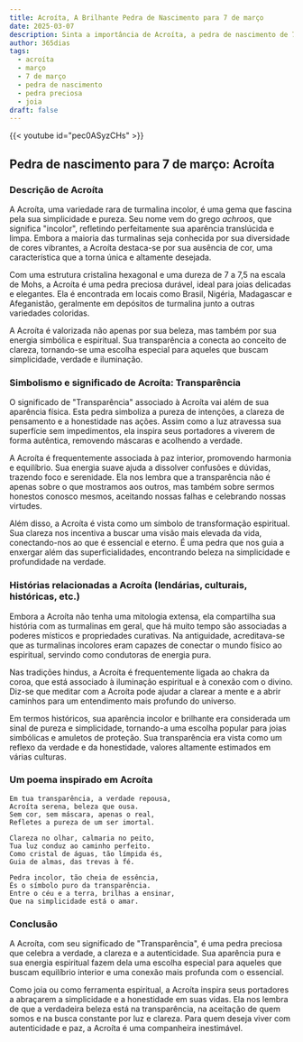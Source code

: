 ```yaml
---
title: Acroíta, A Brilhante Pedra de Nascimento para 7 de março
date: 2025-03-07
description: Sinta a importância de Acroíta, a pedra de nascimento de 7 de março que simboliza Transparência. Deixe que sua beleza e significado iluminem seu dia.
author: 365dias
tags:
  - acroíta
  - março
  - 7 de março
  - pedra de nascimento
  - pedra preciosa
  - joia
draft: false
---
```


{{< youtube id="pec0ASyzCHs" >}}

## Pedra de nascimento para 7 de março: Acroíta

### Descrição de Acroíta

A Acroíta, uma variedade rara de turmalina incolor, é uma gema que fascina pela sua simplicidade e pureza. Seu nome vem do grego _achroos_, que significa "incolor", refletindo perfeitamente sua aparência translúcida e limpa. Embora a maioria das turmalinas seja conhecida por sua diversidade de cores vibrantes, a Acroíta destaca-se por sua ausência de cor, uma característica que a torna única e altamente desejada.

Com uma estrutura cristalina hexagonal e uma dureza de 7 a 7,5 na escala de Mohs, a Acroíta é uma pedra preciosa durável, ideal para joias delicadas e elegantes. Ela é encontrada em locais como Brasil, Nigéria, Madagascar e Afeganistão, geralmente em depósitos de turmalina junto a outras variedades coloridas.

A Acroíta é valorizada não apenas por sua beleza, mas também por sua energia simbólica e espiritual. Sua transparência a conecta ao conceito de clareza, tornando-se uma escolha especial para aqueles que buscam simplicidade, verdade e iluminação.

### Simbolismo e significado de Acroíta: Transparência

O significado de "Transparência" associado à Acroíta vai além de sua aparência física. Esta pedra simboliza a pureza de intenções, a clareza de pensamento e a honestidade nas ações. Assim como a luz atravessa sua superfície sem impedimentos, ela inspira seus portadores a viverem de forma autêntica, removendo máscaras e acolhendo a verdade.

A Acroíta é frequentemente associada à paz interior, promovendo harmonia e equilíbrio. Sua energia suave ajuda a dissolver confusões e dúvidas, trazendo foco e serenidade. Ela nos lembra que a transparência não é apenas sobre o que mostramos aos outros, mas também sobre sermos honestos conosco mesmos, aceitando nossas falhas e celebrando nossas virtudes.

Além disso, a Acroíta é vista como um símbolo de transformação espiritual. Sua clareza nos incentiva a buscar uma visão mais elevada da vida, conectando-nos ao que é essencial e eterno. É uma pedra que nos guia a enxergar além das superficialidades, encontrando beleza na simplicidade e profundidade na verdade.

### Histórias relacionadas a Acroíta (lendárias, culturais, históricas, etc.)

Embora a Acroíta não tenha uma mitologia extensa, ela compartilha sua história com as turmalinas em geral, que há muito tempo são associadas a poderes místicos e propriedades curativas. Na antiguidade, acreditava-se que as turmalinas incolores eram capazes de conectar o mundo físico ao espiritual, servindo como condutoras de energia pura.

Nas tradições hindus, a Acroíta é frequentemente ligada ao chakra da coroa, que está associado à iluminação espiritual e à conexão com o divino. Diz-se que meditar com a Acroíta pode ajudar a clarear a mente e a abrir caminhos para um entendimento mais profundo do universo.

Em termos históricos, sua aparência incolor e brilhante era considerada um sinal de pureza e simplicidade, tornando-a uma escolha popular para joias simbólicas e amuletos de proteção. Sua transparência era vista como um reflexo da verdade e da honestidade, valores altamente estimados em várias culturas.

### Um poema inspirado em Acroíta

```
Em tua transparência, a verdade repousa,  
Acroíta serena, beleza que ousa.  
Sem cor, sem máscara, apenas o real,  
Refletes a pureza de um ser imortal.  

Clareza no olhar, calmaria no peito,  
Tua luz conduz ao caminho perfeito.  
Como cristal de águas, tão límpida és,  
Guia de almas, das trevas à fé.  

Pedra incolor, tão cheia de essência,  
És o símbolo puro da transparência.  
Entre o céu e a terra, brilhas a ensinar,  
Que na simplicidade está o amar.  
```

### Conclusão

A Acroíta, com seu significado de "Transparência", é uma pedra preciosa que celebra a verdade, a clareza e a autenticidade. Sua aparência pura e sua energia espiritual fazem dela uma escolha especial para aqueles que buscam equilíbrio interior e uma conexão mais profunda com o essencial.

Como joia ou como ferramenta espiritual, a Acroíta inspira seus portadores a abraçarem a simplicidade e a honestidade em suas vidas. Ela nos lembra de que a verdadeira beleza está na transparência, na aceitação de quem somos e na busca constante por luz e clareza. Para quem deseja viver com autenticidade e paz, a Acroíta é uma companheira inestimável.